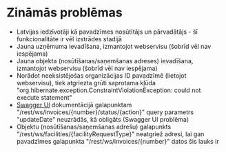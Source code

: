 # Zināmās problēmas

* Latvijas iedzīvotāji kā pavadzīmes nosūtītājs un pārvadātājs - šī funkcionalitāte ir vēl izstrādes stadijā
* Jauna uzņēmuma ievadīšana, izmantojot webservisu (šobrīd vēl nav iespējama)
* Jauna objekta (nosūtīšanas/saņemšanas adreses) ievadīšana, izmantojot webservisu (šobrīd vēl nav iespējama)
* Norādot neeksistējošas organizācijas ID pavadzīmē (lietojot webservisu), tiek atgriezta grūti saprotama kļūda "org.hibernate.exception.ConstraintViolationException: could not execute statement"
* [Swagger UI](https://services.proofit.lv/APUS/swagger-ui.html#/ws-invoice-controller) dokumentācijā galapunktam "/rest/ws/invoices/{number}/status/{action}" query parametrs "updateDate" neuzrādās, kā obligāts (Swagger UI problēma)
* Objektu (nosūtīšanas/saņemšanas adrešu) galapunkts "/rest/ws/facilities/{facilityRequestType}" neatgriež adresi, lai gan pavadzīmes galapunkta "/rest/ws/invoices/{number}" datos šis lauks ir
